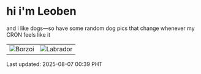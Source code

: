 # hi i'm Leoben

and i like dogs—so have some random dog pics that change whenever my CRON feels like it

|  |  |
|--------|----------|
| ![Borzoi](https://random-dog-vercel.vercel.app/api/random-borzoi?v=1754498341) | ![Labrador](https://random-dog-vercel.vercel.app/api/random-labrador?v=1754498341) |

Last updated: 2025-08-07 00:39 PHT
